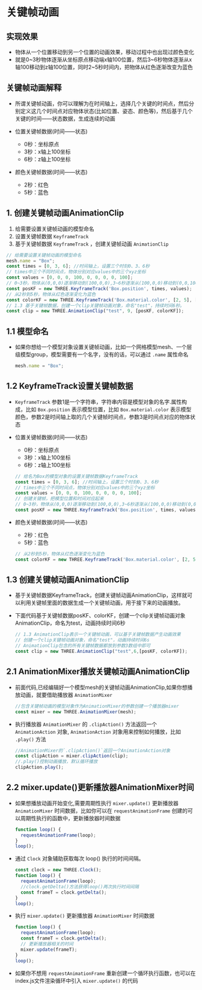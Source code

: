 # 关键帧动画

## 实现效果

+ 物体从一个位置移动到另一个位置的动画效果，移动过程中也出现过颜色变化
+ 就是0~3秒物体逐渐从坐标原点移动端x轴100位置，然后3~6秒物体逐渐从x轴100移动到z轴100位置，同时2~5秒时间内，把物体从红色逐渐改变为蓝色

## 关键帧动画解释

+ 所谓关键帧动画，你可以理解为在时间轴上，选择几个关键的时间点，然后分别定义这几个时间点对应物体状态(比如位置、姿态、颜色等)，然后基于几个关键的时间——状态数据，生成连续的动画

+ 位置关键帧数据(时间——状态)

  + 0秒：坐标原点
  + 3秒：x轴上100坐标
  + 6秒：z轴上100坐标

+ 颜色关键帧数据(时间——状态)

  + 2秒：红色
  + 5秒：蓝色

## 1. 创建关键帧动画AnimationClip

1. 给需要设置关键帧动画的模型命名
2. 设置关键帧数据 `KeyframeTrack`
3. 基于关键帧数据 `KeyframeTrack` ，创建关键帧动画 `AnimationClip`

  ```js
  // 给需要设置关键帧动画的模型命名
  mesh.name = "Box";
  const times = [0, 3, 6]; //时间轴上，设置三个时刻0、3、6秒
  // times中三个不同时间点，物体分别对应values中的三个xyz坐标
  const values = [0, 0, 0, 100, 0, 0, 0, 0, 100];
  // 0~3秒，物体从(0,0,0)逐渐移动到(100,0,0),3~6秒逐渐从(100,0,0)移动到(0,0,100)
  const posKF = new THREE.KeyframeTrack('Box.position', times, values);
  // 从2秒到5秒，物体从红色逐渐变化为蓝色
  const colorKF = new THREE.KeyframeTrack('Box.material.color', [2, 5], [1, 0, 0, 0, 0, 1]);
  // 1.3 基于关键帧数据，创建一个clip关键帧动画对象，命名"test"，持续时间6秒。
  const clip = new THREE.AnimationClip("test", 9, [posKF, colorKF]);
  ```

## 1.1 模型命名

+ 如果你想给一个模型对象设置关键帧动画，比如一个网格模型mesh、一个层级模型group，模型需要有一个名字，没有的话，可以通过 `.name` 属性命名

  ```js
  mesh.name = "Box";
  ```

## 1.2 KeyframeTrack设置关键帧数据

+ `KeyframeTrack` 参数1是一个字符串，字符串内容是模型对象的名字.属性构成，比如 `Box.position` 表示模型位置，比如 `Box.material.color` 表示模型颜色，参数2是时间轴上取的几个关键帧时间点，参数3是时间点对应的物体状态

+ 位置关键帧数据(时间——状态)

  + 0秒：坐标原点
  + 3秒：x轴上100坐标
  + 6秒：z轴上100坐标

  ```js
  // 给名为Box的模型对象的设置关键帧数据KeyframeTrack
  const times = [0, 3, 6]; //时间轴上，设置三个时刻0、3、6秒
  // times中三个不同时间点，物体分别对应values中的三个xyz坐标
  const values = [0, 0, 0, 100, 0, 0, 0, 0, 100];
  // 创建关键帧，把模型位置和时间对应起来
  // 0~3秒，物体从(0,0,0)逐渐移动到(100,0,0),3~6秒逐渐从(100,0,0)移动到(0,0,100)
  const posKF = new THREE.KeyframeTrack('Box.position', times, values);
  ```

+ 颜色关键帧数据(时间——状态)

  + 2秒：红色
  + 5秒：蓝色

  ```js
  // 从2秒到5秒，物体从红色逐渐变化为蓝色
  const colorKF = new THREE.KeyframeTrack('Box.material.color', [2, 5], [1, 0, 0, 0, 0, 1]);
  ```

## 1.3 创建关键帧动画AnimationClip

+ 基于关键帧数据KeyframeTrack，创建关键帧动画AnimationClip，这样就可以利用关键帧里面的数据生成一个关键帧动画，用于接下来的动画播放。

+ 下面代码基于关键帧数据posKF、colorKF，创建一个clip关键帧动画对象AnimationClip，命名为test，动画持续时间6秒

  ```js
  // 1.3 AnimationClip表示一个关键帧动画，可以基于关键帧数据产生动画效果
  // 创建一个clip关键帧动画对象，命名"test"，动画持续时间6s
  // AnimationClip包含的所有关键帧数据都放到参数3数组中即可
  const clip = new THREE.AnimationClip("test",6,[posKF, colorKF]);
  ```

## 2.1 AnimationMixer播放关键帧动画AnimationClip

+ 前面代码,已经编辑好一个模型mesh的关键帧动画AnimationClip,如果你想播放动画，就要借助播放器 `AnimationMixer`

  ```js
  //包含关键帧动画的模型对象作为AnimationMixer的参数创建一个播放器mixer
  const mixer = new THREE.AnimationMixer(mesh);
  ```

+ 执行播放器 `AnimationMixer` 的 `.clipAction()` 方法返回一个 `AnimationAction` 对象, `AnimationAction` 对象用来控制如何播放，比如 `.play()` 方法

  ```js
  //AnimationMixer的`.clipAction()`返回一个AnimationAction对象
  const clipAction = mixer.clipAction(clip);
  //.play()控制动画播放，默认循环播放
  clipAction.play();
  ```

## 2.2 mixer.update()更新播放器AnimationMixer时间

+ 如果想播放动画开始变化,需要周期性执行 `mixer.update()` 更新播放器 `AnimationMixer` 时间数据，比如你可以在 `requestAnimationFrame` 创建的可以周期性执行的函数中，更新播放器时间数据

  ```js
  function loop() {
    requestAnimationFrame(loop);
  }
  loop();
  ```

+ 通过 `Clock` 对象辅助获取每次 loop() 执行的时间间隔。

  ```js
  const clock = new THREE.Clock();
  function loop() {
    requestAnimationFrame(loop);
    //clock.getDelta()方法获得loop()两次执行时间间隔
    const frameT = clock.getDelta();
  }
  loop();
  ```

+ 执行 `mixer.update()` 更新播放器 `AnimationMixer` 时间数据

  ```js
  function loop() {
    requestAnimationFrame(loop);
    const frameT = clock.getDelta();
    // 更新播放器相关的时间
    mixer.update(frameT);
  }
  loop();
  ```

+ 如果你不想用 `requestAnimationFrame` 重新创建一个循环执行函数，也可以在index.js文件渲染循环中引入 `mixer.update()` 的代码
